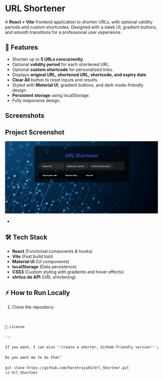 # URL Shortener

A **React + Vite** frontend application to shorten URLs, with optional validity periods and custom shortcodes. Designed with a sleek UI, gradient buttons, and smooth transitions for a professional user experience.

## 🚀 Features

- Shorten up to **5 URLs concurrently**.
- Optional **validity period** for each shortened URL.
- Optional **custom shortcode** for personalized links.
- Displays **original URL, shortened URL, shortcode, and expiry date**.
- **Clear All** button to reset inputs and results.
- Styled with **Material UI**, gradient buttons, and dark mode-friendly design.
- **Persistent storage** using localStorage.
- Fully responsive design.

## Screenshots
## Project Screenshot

![URL Shortener Screenshot](shortnerimg.png)



- 



## 🛠️ Tech Stack

- **React** (Functional components & hooks)
- **Vite** (Fast build tool)
- **Material UI** (UI components)
- **localStorage** (Data persistence)
- **CSS3** (Custom styling with gradients and hover effects)
- **shrtco.de API** (URL shortening)

## ⚡ How to Run Locally

1. Clone the repository:

```bash


📄 License

---

If you want, I can also **create a shorter, GitHub-friendly version** with **badges, live demo link, and quick instructions** so it looks more professional on your repo page.  

Do you want me to do that?

git clone https://github.com/harshraja45/Url_Shortner.git
cd Url_Shortner
